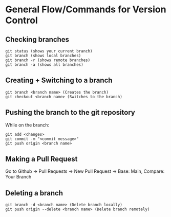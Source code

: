 # General Flow/Commands for Version Control

## Checking branches
```
git status (shows your current branch)
git branch (shows local branches)
git branch -r (shows remote branches)
git branch -a (shows all branches)
```

## Creating + Switching to a branch

```
git branch <branch name> (Creates the branch)
git checkout <branch name> (Switches to the branch)
```

## Pushing the branch to the git repository
While on the branch:
```
git add <changes>
git commit -m "<commit message>"
git push origin <branch name>
```

## Making a Pull Request
Go to Github -> Pull Requests -> New Pull Request -> Base: Main, Compare: Your Branch

## Deleting a branch
```
git branch -d <branch name> (Delete branch locally)
git push origin --delete <branch name> (Delete branch remotely)
```


